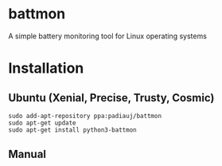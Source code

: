 # battmon
A simple battery monitoring tool for Linux operating systems

# Installation
## Ubuntu (Xenial, Precise, Trusty, Cosmic) 
```
sudo add-apt-repository ppa:padiauj/battmon
sudo apt-get update
sudo apt-get install python3-battmon
```

## Manual 
